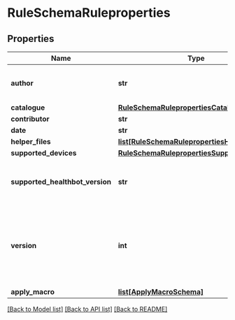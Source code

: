 # RuleSchemaRuleproperties

## Properties
Name | Type | Description | Notes
------------ | ------------- | ------------- | -------------
**author** | **str** | E-mail address of the rule writer | [optional] 
**catalogue** | [**RuleSchemaRulepropertiesCatalogue**](RuleSchemaRulepropertiesCatalogue.md) |  | [optional] 
**contributor** | **str** |  | [optional] 
**date** | **str** |  | [optional] 
**helper_files** | [**list[RuleSchemaRulepropertiesHelperfiles]**](RuleSchemaRulepropertiesHelperfiles.md) |  | [optional] 
**supported_devices** | [**RuleSchemaRulepropertiesSupporteddevices**](RuleSchemaRulepropertiesSupporteddevices.md) |  | [optional] 
**supported_healthbot_version** | **str** | Healthbot version in which is rule is supported | [optional] 
**version** | **int** | Rule version, an integer value needs to be incremented for any major change | [optional] 
**apply_macro** | [**list[ApplyMacroSchema]**](ApplyMacroSchema.md) |  | [optional] 

[[Back to Model list]](../README.md#documentation-for-models) [[Back to API list]](../README.md#documentation-for-api-endpoints) [[Back to README]](../README.md)


